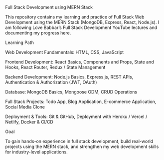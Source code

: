 Full Stack Development using MERN Stack

This repository contains my learning and practice of Full Stack Web Development using the MERN Stack (MongoDB, Express, React, Node.js).
I am following Love Babbar’s Full Stack Development YouTube lectures and documenting my progress here.

Learning Path

Web Development Fundamentals: HTML, CSS, JavaScript

Frontend Development: React Basics, Components and Props, State and Hooks, React Router, Redux / State Management

Backend Development: Node.js Basics, Express.js, REST APIs, Authentication & Authorization (JWT, OAuth)

Database: MongoDB Basics, Mongoose ODM, CRUD Operations

Full Stack Projects: Todo App, Blog Application, E-commerce Application, Social Media Clone

Deployment & Tools: Git & GitHub, Deployment with Heroku / Vercel / Netlify, Docker & CI/CD

Goal

To gain hands-on experience in full stack development, build real-world projects using the MERN stack, and strengthen my web development skills for industry-level applications.